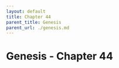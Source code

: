 ```yaml
---
layout: default
title: Chapter 44
parent_title: Genesis
parent_url: ./genesis.md
---
```


# Genesis - Chapter 44
